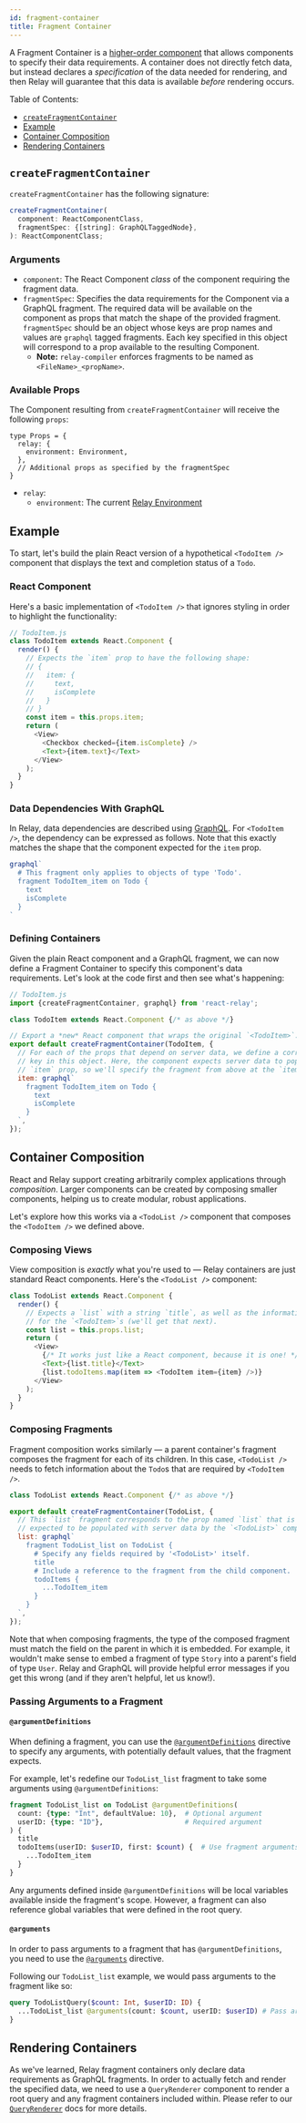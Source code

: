 ```yaml
---
id: fragment-container
title: Fragment Container
---
```


A Fragment Container is a [higher-order component](https://reactjs.org/docs/higher-order-components.html) that allows components to specify their data requirements. A container does not directly fetch data, but instead declares a *specification* of the data needed for rendering, and then Relay will guarantee that this data is available *before* rendering occurs.

Table of Contents:
- [`createFragmentContainer`](#createfragmentcontainer)
- [Example](#example)
- [Container Composition](#container-composition)
- [Rendering Containers](#rendering-containers)

## `createFragmentContainer`

`createFragmentContainer` has the following signature:

```javascript
createFragmentContainer(
  component: ReactComponentClass,
  fragmentSpec: {[string]: GraphQLTaggedNode},
): ReactComponentClass;
```

### Arguments

* `component`: The React Component *class* of the component requiring the fragment data.
* `fragmentSpec`: Specifies the data requirements for the Component via a GraphQL fragment. The required data will be available on the component as props that match the shape of the provided fragment. `fragmentSpec` should be an object whose keys are prop names and values are `graphql` tagged fragments. Each key specified in this object will correspond to a prop available to the resulting Component.
  * **Note:** `relay-compiler` enforces fragments to be named as `<FileName>_<propName>`.

### Available Props

The Component resulting from `createFragmentContainer` will receive the following `props`:

```
type Props = {
  relay: {
    environment: Environment,
  },
  // Additional props as specified by the fragmentSpec
}
```

* `relay`:
  * `environment`: The current [Relay Environment](./relay-environment.html)

## Example

To start, let's build the plain React version of a hypothetical `<TodoItem />` component that displays the text and completion status of a `Todo`.

### React Component

Here's a basic implementation of `<TodoItem />` that ignores styling in order to highlight the functionality:

```javascript
// TodoItem.js
class TodoItem extends React.Component {
  render() {
    // Expects the `item` prop to have the following shape:
    // {
    //   item: {
    //     text,
    //     isComplete
    //   }
    // }
    const item = this.props.item;
    return (
      <View>
        <Checkbox checked={item.isComplete} />
        <Text>{item.text}</Text>
      </View>
    );
  }
}
```

### Data Dependencies With GraphQL

In Relay, data dependencies are described using [GraphQL](https://github.com/facebook/graphql). For `<TodoItem />`, the dependency can be expressed as follows. Note that this exactly matches the shape that the component expected for the `item` prop.

```javascript
graphql`
  # This fragment only applies to objects of type 'Todo'.
  fragment TodoItem_item on Todo {
    text
    isComplete
  }
`
```

### Defining Containers

Given the plain React component and a GraphQL fragment, we can now define a Fragment Container to specify this component's data requirements. Let's look at the code first and then see what's happening:

```javascript
// TodoItem.js
import {createFragmentContainer, graphql} from 'react-relay';

class TodoItem extends React.Component {/* as above */}

// Export a *new* React component that wraps the original `<TodoItem>`.
export default createFragmentContainer(TodoItem, {
  // For each of the props that depend on server data, we define a corresponding
  // key in this object. Here, the component expects server data to populate the
  // `item` prop, so we'll specify the fragment from above at the `item` key.
  item: graphql`
    fragment TodoItem_item on Todo {
      text
      isComplete
    }
  `,
});
```

## Container Composition

React and Relay support creating arbitrarily complex applications through *composition*. Larger components can be created by composing smaller components, helping us to create modular, robust applications.

Let's explore how this works via a `<TodoList />` component that composes the `<TodoItem />` we defined above.

### Composing Views

View composition is *exactly* what you're used to &mdash; Relay containers are just standard React components. Here's the `<TodoList />` component:

```javascript
class TodoList extends React.Component {
  render() {
    // Expects a `list` with a string `title`, as well as the information
    // for the `<TodoItem>`s (we'll get that next).
    const list = this.props.list;
    return (
      <View>
        {/* It works just like a React component, because it is one! */}
        <Text>{list.title}</Text>
        {list.todoItems.map(item => <TodoItem item={item} />)}
      </View>
    );
  }
}
```

### Composing Fragments

Fragment composition works similarly &mdash; a parent container's fragment composes the fragment for each of its children. In this case, `<TodoList />` needs to fetch information about the `Todo`s that are required by `<TodoItem />`.

```javascript
class TodoList extends React.Component {/* as above */}

export default createFragmentContainer(TodoList, {
  // This `list` fragment corresponds to the prop named `list` that is
  // expected to be populated with server data by the `<TodoList>` component.
  list: graphql`
    fragment TodoList_list on TodoList {
      # Specify any fields required by '<TodoList>' itself.
      title
      # Include a reference to the fragment from the child component.
      todoItems {
        ...TodoItem_item
      }
    }
  `,
});
```

Note that when composing fragments, the type of the composed fragment must match the field on the parent in which it is embedded. For example, it wouldn't make sense to embed a fragment of type `Story` into a parent's field of type `User`. Relay and GraphQL will provide helpful error messages if you get this wrong (and if they aren't helpful, let us know!).

### Passing Arguments to a Fragment

#### `@argumentDefinitions`

When defining a fragment, you can use the [`@argumentDefinitions`](./graphql-in-relay.html#argumentdefinitions) directive to specify any arguments, with potentially default values, that the fragment expects.

For example, let's redefine our `TodoList_list` fragment to take some arguments using `@argumentDefinitions`:

```graphql
fragment TodoList_list on TodoList @argumentDefinitions(
  count: {type: "Int", defaultValue: 10},  # Optional argument
  userID: {type: "ID"},                    # Required argument
) {
  title
  todoItems(userID: $userID, first: $count) {  # Use fragment arguments here as variables
    ...TodoItem_item
  }
}
```

Any arguments defined inside `@argumentDefinitions` will be local variables available inside the fragment's scope. However, a fragment can also reference global variables that were defined in the root query.

#### `@arguments`

In order to pass arguments to a fragment that has `@argumentDefinitions`, you need to use the [`@arguments`](./graphql-in-relay.html#arguments) directive.

Following our `TodoList_list` example, we would pass arguments to the fragment like so:

```graphql
query TodoListQuery($count: Int, $userID: ID) {
  ...TodoList_list @arguments(count: $count, userID: $userID) # Pass arguments here
}
```

## Rendering Containers

As we've learned, Relay fragment containers only declare data requirements as GraphQL fragments. In order to actually fetch and render the specified data, we need to use a `QueryRenderer` component to render a root query and any fragment containers included within. Please refer to our [`QueryRenderer`](./query-renderer.html) docs for more details.
